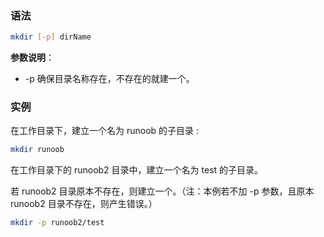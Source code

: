 ### 语法

```bash
mkdir [-p] dirName
```

**参数说明**：

- -p 确保目录名称存在，不存在的就建一个。

### 实例

在工作目录下，建立一个名为 runoob 的子目录 :

```bash
mkdir runoob
```

在工作目录下的 runoob2 目录中，建立一个名为 test 的子目录。

若 runoob2 目录原本不存在，则建立一个。（注：本例若不加 -p 参数，且原本 runoob2 目录不存在，则产生错误。）

```bash
mkdir -p runoob2/test
```